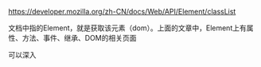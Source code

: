 https://developer.mozilla.org/zh-CN/docs/Web/API/Element/classList

文档中指的Element，就是获取该元素（dom）。上面的文章中，Element上有属性、方法、事件、继承、DOM的相关页面

可以深入